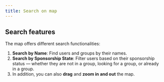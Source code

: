 ```yaml
---
title: Search on map
---
```


<style>
  span {
    font-size: 14px;
  }
  li {
    margin: 0 !important;
  }
</style>

## Search features

<span>The map offers different search functionalities:</span>

1. <span><strong>Search by Name</strong>: Find users and groups by their names.</span>
2. <span><strong>Search by Sponsorship State</strong>: Filter users based on their sponsorship status — whether they are not in a group, looking for a group, or already in a group.</span>
3. <span>In addition, you can also <strong>drag</strong> and <strong>zoom in and out</strong> the map.</span>

